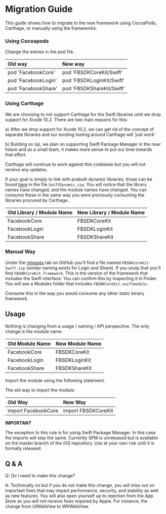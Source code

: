 # Migration Guide

This guide shows how to migrate to the new framework using CocoaPods, Carthage, or manually using the frameworks.


### Using Cocoapods

Change the entries in the pod file.

| Old way              | New way                   |
| :---                 | :---                      |
| pod 'FacebookCore'   | pod 'FBSDKCoreKit/Swift'  |
| pod 'FacebookLogin'  | pod 'FBSDKLoginKit/Swift' |
| pod 'FacebookShare'  | pod 'FBSDKShareKit/Swift' |


### Using Carthage

We are choosing to not support Carthage for the Swift libraries until we drop support for Xcode 10.2. There are two main reasons for this:

a) After we drop support for Xcode 10.2, we can get rid of the concept of separate libraries and our existing tooling around Carthage will 'just work'

b) Building on (a), we plan on supporting Swift Package Manager in the near future and as a small team, it makes more sense to put our time towards that effort.

Carthage will continue to work against this codebase but you will not receive any updates.

If your goal is simply to link with prebuilt dynamic libraries, those can be found [here](https://github.com/facebook/facebook-ios-sdk/releases) in the file `SwiftDynamic.zip`. You will notice that the library names have changed, and the module names have changed. You can consume these in the same way you were previously consuming the libraries procured by Carthage.

| Old Library / Module Name | New Library / Module Name |
| :---                      | :---                      |
| FacebookCore              | FBSDKCoreKit              |
| FacebookLogin             | FBSDKLoginKit             |
| FacebookShare             | FBSDKShareKit             |


### Manual Way

Under the [releases](https://github.com/facebook/facebook-objc-sdk/releases) tab on GitHub you'll find a file named `FBSDKCoreKit-Swift.zip` (similar naming exists for Login and Share). If you unzip that you'll find `FBSDKCoreKit.framework`. This is the version of the framework that includes the Swift interface. You can confirm this by inspecting it in Finder. You will see a Modules folder that includes `FBSDKCoreKit.swiftmodule`.

Consume this in the way you would consume any other static binary framework.


## Usage

Nothing is changing from a usage / naming / API perspective. The only change is the module name.

| Old Module Name | New Module Name |
| :---            | :---            |
| FacebookCore    | FBSDKCoreKit    |
| FacebookLogin   | FBSDKLoginKit   |
| FacebookShare   | FBSDKShareKit   |

Import the module using the following statement.

The old way to import the module:

| Old Way               | New Way               |
| :---                  | :---                  |
| import FacebookCore | import FBSDKCoreKit |

**IMPORTANT**

The exception to this rule is for using Swift Package Manager. In this case the imports will stay the same. Currently SPM is unreleased but is available on the master branch of the iOS repository. Use at your own risk until it is formally released.

## Q & A

Q: Do I need to make this change?

A: Technically no but if you do not make this change, you will miss out on important fixes that may impact performance, security, and stability as well as new features. You will also open yourself up to rejection from the App Store as you will not receive fixes required by Apple. For instance, the change from UIWebView to WKWebView.
